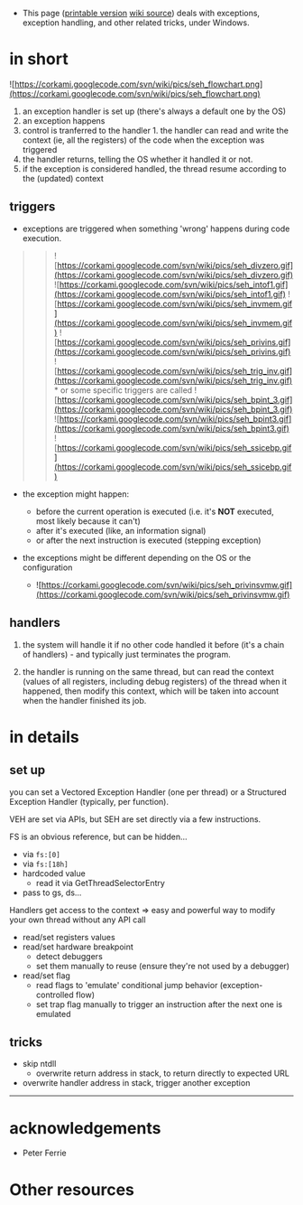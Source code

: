  * This page ([printable version](http://code.google.com/p/corkami/wiki/Exceptions?show=content) [wiki source](http://corkami.googlecode.com/svn/wiki/Exceptions.wiki)) deals with exceptions, exception handling, and other related tricks, under Windows.

> 

# in short #
![https://corkami.googlecode.com/svn/wiki/pics/seh_flowchart.png](https://corkami.googlecode.com/svn/wiki/pics/seh_flowchart.png)
  1. an exception handler is set up (there's always a default one by the OS)
  1. an exception happens
  1. control is tranferred to the handler
    1. the handler can read and write the context (ie, all the registers) of the code when the exception was triggered
  1. the handler returns, telling the OS whether it handled it or not.
  1. if the exception is considered handled, the thread resume according to the (updated) context

## triggers ##
  * exceptions are triggered when something 'wrong' happens during code execution.
> > ![https://corkami.googlecode.com/svn/wiki/pics/seh_divzero.gif](https://corkami.googlecode.com/svn/wiki/pics/seh_divzero.gif) ![https://corkami.googlecode.com/svn/wiki/pics/seh_intof1.gif](https://corkami.googlecode.com/svn/wiki/pics/seh_intof1.gif)
> > ![https://corkami.googlecode.com/svn/wiki/pics/seh_invmem.gif](https://corkami.googlecode.com/svn/wiki/pics/seh_invmem.gif) ![https://corkami.googlecode.com/svn/wiki/pics/seh_privins.gif](https://corkami.googlecode.com/svn/wiki/pics/seh_privins.gif)
> > ![https://corkami.googlecode.com/svn/wiki/pics/seh_trig_inv.gif](https://corkami.googlecode.com/svn/wiki/pics/seh_trig_inv.gif)
    * or some specific triggers are called
> > ![https://corkami.googlecode.com/svn/wiki/pics/seh_bpint_3.gif](https://corkami.googlecode.com/svn/wiki/pics/seh_bpint_3.gif) ![https://corkami.googlecode.com/svn/wiki/pics/seh_bpint3.gif](https://corkami.googlecode.com/svn/wiki/pics/seh_bpint3.gif)
> > ![https://corkami.googlecode.com/svn/wiki/pics/seh_ssicebp.gif](https://corkami.googlecode.com/svn/wiki/pics/seh_ssicebp.gif)

  * the exception might happen:
    * before the current operation is executed (i.e. it's **NOT** executed, most likely because it can't)
    * after it's executed (like, an information signal)
    * or after the next instruction is executed (stepping exception)

  * the exceptions might be different depending on the OS or the configuration
    * ![https://corkami.googlecode.com/svn/wiki/pics/seh_privinsvmw.gif](https://corkami.googlecode.com/svn/wiki/pics/seh_privinsvmw.gif)
## handlers ##
  1. the system will handle it if no other code handled it before (it's a chain of handlers) - and typically just terminates the program.

  1. the handler is running on the same thread, but can read the context (values of all registers, including debug registers) of the thread when it happened, then modify this context, which will be taken into account when the handler finished its job.
# in details #
## set up ##
you can set a Vectored Exception Handler (one per thread) or a Structured Exception Handler (typically, per function).

VEH are set via APIs, but SEH are set directly via a few instructions.

FS is an obvious reference, but can be hidden...
  * via `fs:[0]`
  * via `fs:[18h]`
  * hardcoded value
    * read it via GetThreadSelectorEntry
  * pass to gs, ds...

Handlers get access to the context => easy and powerful way to modify your own thread without any API call
  * read/set registers values
  * read/set hardware breakpoint
    * detect debuggers
    * set them manually to reuse (ensure they're not used by a debugger)
  * read/set flag
    * read flags to 'emulate' conditional jump behavior (exception-controlled flow)
    * set trap flag manually to trigger an instruction after the next one is emulated

## tricks ##
  * skip ntdll
    * overwrite return address in stack, to return directly to expected URL
  * overwrite handler address in stack, trigger another exception


---

# acknowledgements #
  * Peter Ferrie

# Other resources #